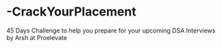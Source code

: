 # -CrackYourPlacement
45 Days Challenge to help you prepare for your upcoming DSA Interviews by Arsh at Proelevate
